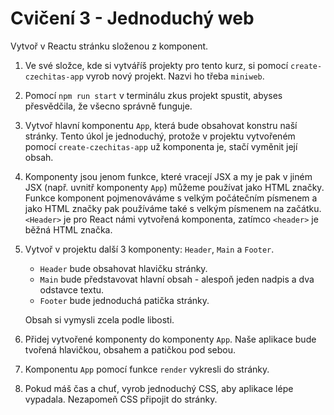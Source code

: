 # Cvičení 3 - Jednoduchý web

Vytvoř v Reactu stránku složenou z komponent.

1. Ve své složce, kde si vytváříš projekty pro tento kurz, si pomocí `create-czechitas-app` vyrob nový projekt. Nazvi ho třeba `miniweb`.

1. Pomocí `npm run start` v terminálu zkus projekt spustit, abyses přesvědčila, že všecno správně funguje.

1. Vytvoř hlavní komponentu `App`, která bude obsahovat konstru naší stránky. Tento úkol je jednoduchý, protože v projektu vytvořeném pomocí `create-czechitas-app` už komponenta je, stačí vyměnit její obsah.

1. Komponenty jsou jenom funkce, které vracejí JSX a my je pak v jiném JSX (např. uvnitř komponenty `App`) můžeme používat jako HTML značky. Funkce komponent pojmenováváme s velkým počátečním písmenem a jako HTML značky pak používáme také s velkým písmenem na začátku. `<Header>` je pro React námi vytvořená komponenta, zatímco `<header>` je běžná HTML značka.

1. Vytvoř v projektu další 3 komponenty: `Header`, `Main` a `Footer`.

	- `Header` bude obsahovat hlavičku stránky.
	- `Main` bude představovat hlavní obsah - alespoň jeden nadpis a dva odstavce textu.
	- `Footer` bude jednoduchá patička stránky.

	Obsah si vymysli zcela podle libosti.

1. Přidej vytvořené komponenty do komponenty `App`. Naše aplikace bude tvořená hlavičkou, obsahem a patičkou pod sebou.

1. Komponentu `App` pomocí funkce `render` vykresli do stránky.

1. Pokud máš čas a chuť, vyrob jednoduchý CSS, aby aplikace lépe vypadala. Nezapomeň CSS připojit do stránky.
